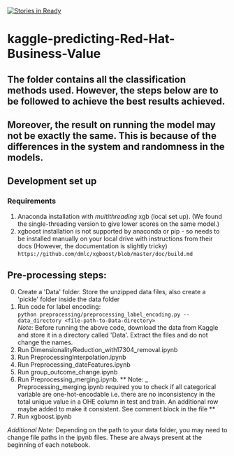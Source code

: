[![Stories in Ready](https://badge.waffle.io/BhavyaLight/kaggle-predicting-Red-Hat-Business-Value.png?label=ready&title=Ready)](https://waffle.io/BhavyaLight/kaggle-predicting-Red-Hat-Business-Value)
# kaggle-predicting-Red-Hat-Business-Value

## The folder contains all the classification methods used. However, the steps below are to be followed to achieve the best results achieved.
## Moreover, the result on running the model may not be exactly the same. This is because of the differences in the system and randomness in the models.

## Development set up

### Requirements
1. Anaconda installation with *multithreading* xgb (local set up). (We found the single-threading version to give lower scores on the same model.)
2. xgboost installation is not supported by anaconda or pip - so needs to be installed manually on your local drive with instructions from their docs (However, the documentation is slightly tricky)
`https://github.com/dmlc/xgboost/blob/master/doc/build.md`

## Pre-processing steps:
0. Create a 'Data' folder. Store the unzipped data files, also create a 'pickle' folder inside the data folder
1. Run code for label encoding:  
`python preprocessing/preprocessing_label_encoding.py --data_directory <file-path-to-Data-directory>`  
*Note*: Before running the above code, download the data from Kaggle and store it in a directory called 'Data'. Extract the files and do not change the names.
2. Run DimensionalityReduction_with17304_removal.ipynb
3. Run PreprocessingInterpolation.ipynb
4. Run Preprocessing_dateFeatures.ipynb
5. Run group_outcome_change.ipynb
6. Run Preprocessing_merging.ipynb.
** Note: _ Preprocessing_merging.ipynb required you to check if all categorical variable are one-hot-encodable i.e. there are no inconsistency in the total unique value in a OHE column in test and train. An additional row maybe added to make it consistent. See comment block in the file **
7. Run xgboost.ipynb

_Additional Note:_ Depending on the path to your data folder, you may need to change file paths in the ipynb files. These are always present at the beginning of each notebook.
